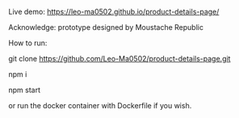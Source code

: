 Live demo:
https://leo-ma0502.github.io/product-details-page/ 

Acknowledge: prototype designed by Moustache Republic


How to run:

git clone https://github.com/Leo-Ma0502/product-details-page.git

npm i

npm start

or run the docker container with Dockerfile if you wish.
